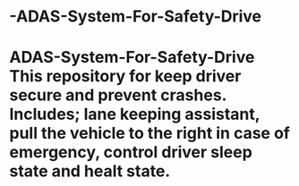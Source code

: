 # -ADAS-System-For-Safety-Drive
# ADAS-System-For-Safety-Drive This repository for keep driver secure and prevent crashes.    Includes;       lane keeping assistant, pull the vehicle to the right in case of emergency, control driver sleep state and healt state. 
